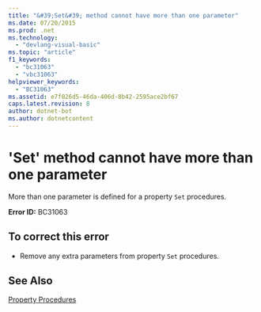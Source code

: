 ```yaml
---
title: "&#39;Set&#39; method cannot have more than one parameter"
ms.date: 07/20/2015
ms.prod: .net
ms.technology: 
  - "devlang-visual-basic"
ms.topic: "article"
f1_keywords: 
  - "bc31063"
  - "vbc31063"
helpviewer_keywords: 
  - "BC31063"
ms.assetid: e7f026d5-46da-406d-8b42-2595ace2bf67
caps.latest.revision: 8
author: dotnet-bot
ms.author: dotnetcontent
---
```

# &#39;Set&#39; method cannot have more than one parameter
More than one parameter is defined for a property `Set` procedures.  
  
 **Error ID:** BC31063  
  
## To correct this error  
  
-   Remove any extra parameters from property `Set` procedures.  
  
## See Also  
   
 [Property Procedures](../../visual-basic/programming-guide/language-features/procedures/property-procedures.md)  
 
